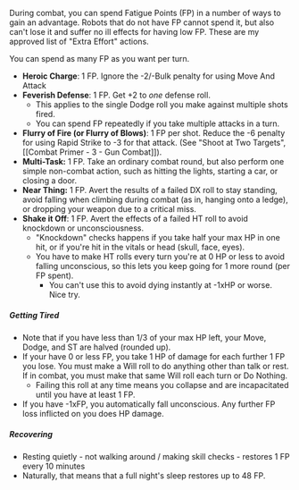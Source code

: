 During combat, you can spend Fatigue Points (FP) in a number of ways to gain an advantage. Robots that do not have FP cannot spend it, but also can't lose it and suffer no ill effects for having low FP. These are my approved list of "Extra Effort" actions.

You can spend as many FP as you want per turn.

- **Heroic Charge**: 1 FP. Ignore the -2/-Bulk penalty for using Move And Attack
- **Feverish Defense**: 1 FP. Get +2 to *one* defense roll.
	- This applies to the single Dodge roll you make against multiple shots fired.
	- You can spend FP repeatedly if you take multiple attacks in a turn.
- **Flurry of Fire (or Flurry of Blows)**: 1 FP per shot. Reduce the -6 penalty for using Rapid Strike to -3 for that attack. (See "Shoot at Two Targets", [[Combat Primer - 3 - Gun Combat]]).
- **Multi-Task:** 1 FP. Take an ordinary combat round, but also perform one simple non-combat action, such as hitting the lights, starting a car, or closing a door.
- **Near Thing:** 1 FP. Avert the results of a failed DX roll to stay standing, avoid falling when climbing during combat (as in, hanging onto a ledge), or dropping your weapon due to a critical miss.
- **Shake it Off**: 1 FP. Avert the effects of a failed HT roll to avoid knockdown or unconsciousness.
	- "Knockdown" checks happens if you take half your max HP in one hit, or if you're hit in the vitals or head (skull, face, eyes).
	- You have to make HT rolls every turn you're at 0 HP or less to avoid falling unconscious, so this lets you keep going for 1 more round (per FP spent).
		- You can't use this to avoid dying instantly at -1xHP or worse. Nice try.

##### Getting Tired
- Note that if you have less than 1/3 of your max HP left, your Move, Dodge, and ST are halved (rounded up).
- If your have 0 or less FP, you take 1 HP of damage for each further 1 FP you lose. You must make a Will roll to do anything other than talk or rest. If in combat, you must make that same Will roll each turn or Do Nothing.
	- Failing this roll at any time means you collapse and are incapacitated until you have at least 1 FP.
- If you have -1xFP, you automatically fall unconscious. Any further FP loss inflicted on you does HP damage.

##### Recovering
- Resting quietly - not walking around / making skill checks - restores 1 FP every 10 minutes
- Naturally, that means that a full night's sleep restores up to 48 FP.